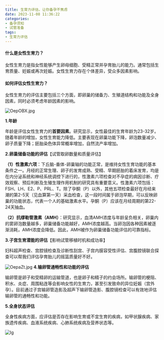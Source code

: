 ```yaml
---
title: 生育力评估，让你备孕不焦虑
date: 2023-11-08 11:36:22
categories:
- 备孕须知
- 试管准备
tags:
- 生育力评估
---
```


#### 什么是女性生育力？

女性生育力是指女性能够产生卵母细胞、受精正常并孕育胎儿的能力。通常包括生育质量、妊娠或再次妊娠。女性生育力存在个体差异，受众多因素影响。

<!--more-->
#### 如何评估女性生育力？

女性生育力的评估主要包括三个方面，即卵巢的储备力、生殖道结构和功能及全身因素，同时必须考虑年龄因素的影响。

![OepOBX.jpg](https://ooo.0x0.ooo/2023/11/13/OepOBX.jpg)

**1.年龄**

年龄是评估女性生育力的**首要因素**。研究显示，女性最佳的生育年龄为23-32岁。随着年龄的增加，女性生育能力降低。主要表现在卵巢功能下降，卵泡数量减少、卵子质量下降；胚胎染色体异常概率增加，自然流产率增加。

**2.卵巢储备功能的评估**【试管取卵数量和质量评估】

**（1）性激素六项**：下丘脑-垂体-卵巢轴的功能正常，是维持女性生育功能的基本条件之一。月经的正常生理、卵子的发育成熟、受精、早期胚胎的着床发育，均是在内分泌系统和神经系统调控下进行的，性激素六项检查对不孕症的病因诊断、疗效观察、预后判断及生殖生理作用机制的研究具有重要意义。性激素六项包括：FSH、LH、E2、P、PRL、T。除了孕酮（P）以外，其他五项检查最好在月经来潮的第2-5天（见血算第一天）采血检查，这一段时间属于卵泡早期，可以反映卵巢的功能状态，代表一个人的基础激素水平。孕酮（P）应该在月经周期的第22-24天抽血。

**（2）抗缪勒管激素（AMH）**：研究显示，血清AMH浓度与年龄呈负相关，卵巢内的窦卵泡数量越多，卵巢储备功能越好，AMH浓度越高。当卵泡因各种因素被逐渐消耗，AMH浓度会降低。因此，AMH被作为卵巢储备功能评估的可靠指标。

**3.子宫生育潜能的评估**【影响试管移植时机和成功率】

妇科超声检查、宫腔镜检查及诊断性刮宫、子宫内膜容受性评估、宫腹腔镜联合探查可以帮我们评估孕育胎儿的摇篮质量好不好。

![OepaZt.jpg](https://ooo.0x0.ooo/2023/11/13/OepaZt.jpg)
**4.输卵管通畅性和功能的评估**

输卵管是卵子和受精卵的运输管道，也是卵子和精子的约会场所。输卵管的梗阻、积水、炎症、周围粘连等会影响女性的生育力，甚至引发致命的异位妊娠（宫外孕）。目前通过子宫输卵管造影及超声下输卵管造影、腹腔镜检查可以有效地评估输卵管的通畅性和功能。

**5.全身状态评估**

全身性疾病方面，应评估是否存在影响生育或不宜生育的疾病，如甲状腺疾病、家族遗传疾病、血液系统疾病、心肺系统疾病及营养状态等。

![lg](https://ooo.0x0.ooo/2023/11/13/OePZKg.png)